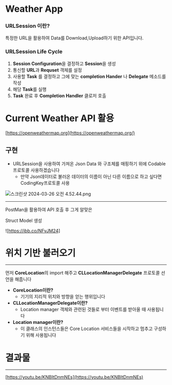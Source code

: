 # Weather App

### URLSession 이란?

특정한 URL을 활용하여 Data를 Download,Upload하기 위한 API입니다.

### URLSession Life Cycle

1. **Session Configuration**을 결정하고 **Session**을 생성
2. 통신할 **URL**과 **Requset** 객체를 설정
3. 사용할 **Task** 를 결정하고 그에 맞는 **completion Hander** 나 **Delegate** 메소드를 작성
4. 해당 **Task**를 실행
5. **Task** 완료 후 **Completion Handler** 클로저 호출

# Current Weather API 활용

[https://openweathermap.org](https://openweathermap.org/)

## 구현

- URLSession을 사용하여 가져온 Json Data 와 구조체를 매핑하기 위에 Codable프로토콜 사용하겠습니다
    - 만약 Json데이터로 불러온 데이터의 이름이 아닌 다른 이름으로 하고 싶다면 CodingKey프로토콜 사용

![스크린샷 2024-03-26 오전 4.52.44.png](Weather%20App%2002d6bfa6759d488d930bfbad9bf7b747/%25E1%2584%2589%25E1%2585%25B3%25E1%2584%258F%25E1%2585%25B3%25E1%2584%2585%25E1%2585%25B5%25E1%2586%25AB%25E1%2584%2589%25E1%2585%25A3%25E1%2586%25BA_2024-03-26_%25E1%2584%258B%25E1%2585%25A9%25E1%2584%258C%25E1%2585%25A5%25E1%2586%25AB_4.52.44.png)

---

PostMan을 활용하여 API 호출 후 그게 알맞은

Struct Model 생성

![https://ibb.co/NFvJM24]

# 위치 기반 불러오기

---

먼저 **CoreLocation**의 import 해주고 **CLLocationManagerDelegate** 프로토콜 선언을 해줍니다 

- **CoreLocation이란?**
    - 기기의 지리적 위치와 방향을 얻는 행위입니다
- **CLLocationManagerDelegate이란?**
    - Location manager 객체와 관련된 것들로 부터 이벤트를 받아올 때 사용됩니다
- **Location manager이란?**
    - 이 클래스의 인스턴스들은 Core Location 서비스들을 시작하고 멈추고 구성하기 위해 사용됩니다

# 결과물

---

[https://youtu.be/KNBItDnmNEs](https://youtu.be/KNBItDnmNEs)
